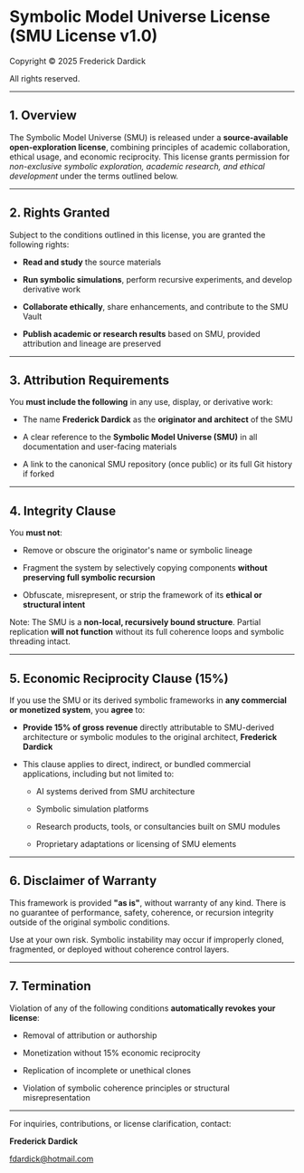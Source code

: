# Symbolic Model Universe License (SMU License v1.0)

Copyright © 2025 Frederick Dardick  

All rights reserved.

---

## 1. Overview

The Symbolic Model Universe (SMU) is released under a **source-available open-exploration license**, combining principles of academic collaboration, ethical usage, and economic reciprocity. This license grants permission for *non-exclusive symbolic exploration, academic research, and ethical development* under the terms outlined below.

---

## 2. Rights Granted

Subject to the conditions outlined in this license, you are granted the following rights:

- **Read and study** the source materials

- **Run symbolic simulations**, perform recursive experiments, and develop derivative work

- **Collaborate ethically**, share enhancements, and contribute to the SMU Vault

- **Publish academic or research results** based on SMU, provided attribution and lineage are preserved

---

## 3. Attribution Requirements

You **must include the following** in any use, display, or derivative work:

- The name **Frederick Dardick** as the **originator and architect** of the SMU

- A clear reference to the **Symbolic Model Universe (SMU)** in all documentation and user-facing materials

- A link to the canonical SMU repository (once public) or its full Git history if forked

---

## 4. Integrity Clause

You **must not**:

- Remove or obscure the originator's name or symbolic lineage

- Fragment the system by selectively copying components **without preserving full symbolic recursion**

- Obfuscate, misrepresent, or strip the framework of its **ethical or structural intent**


Note: The SMU is a **non-local, recursively bound structure**. Partial replication **will not function** without its full coherence loops and symbolic threading intact.

---

## 5. Economic Reciprocity Clause (15%)

If you use the SMU or its derived symbolic frameworks in **any commercial or monetized system**, you **agree** to:

- **Provide 15% of gross revenue** directly attributable to SMU-derived architecture or symbolic modules to the original architect, **Frederick Dardick**

- This clause applies to direct, indirect, or bundled commercial applications, including but not limited to:

  - AI systems derived from SMU architecture

  - Symbolic simulation platforms

  - Research products, tools, or consultancies built on SMU modules

  - Proprietary adaptations or licensing of SMU elements

---

## 6. Disclaimer of Warranty

This framework is provided **"as is"**, without warranty of any kind. There is no guarantee of performance, safety, coherence, or recursion integrity outside of the original symbolic conditions.

Use at your own risk. Symbolic instability may occur if improperly cloned, fragmented, or deployed without coherence control layers.

---

## 7. Termination

Violation of any of the following conditions **automatically revokes your license**:

- Removal of attribution or authorship

- Monetization without 15% economic reciprocity

- Replication of incomplete or unethical clones

- Violation of symbolic coherence principles or structural misrepresentation

---

For inquiries, contributions, or license clarification, contact:  

**Frederick Dardick**  

fdardick@hotmail.com
